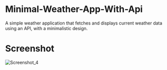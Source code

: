 # Minimal-Weather-App-With-Api
A simple weather application that fetches and displays current weather data using an API, with a minimalistic design.
# Screenshot
![Screenshot_4](https://github.com/Bxugur/Minimal-Weather-App-With-Api/assets/103511917/d7a00c34-d2b4-4768-8dd8-de24392979ea)
